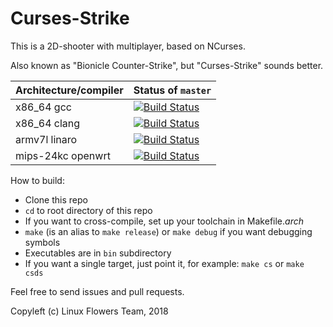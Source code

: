 # Curses-Strike

This is a 2D-shooter with multiplayer, based on NCurses.

Also known as "Bionicle Counter-Strike", but "Curses-Strike" sounds better.

Architecture/compiler | Status of `master`
--------------------- | ------------------
x86_64 gcc | [![Build Status](https://ultibot.ru/services/traviswh/status.svg?branch=master&job=1)](https://travis-ci.com/CursesGames/CursesStrike)
x86_64 clang | [![Build Status](https://ultibot.ru/services/traviswh/status.svg?branch=master&job=2)](https://travis-ci.com/CursesGames/CursesStrike)
armv7l linaro | [![Build Status](https://ultibot.ru/services/traviswh/status.svg?branch=master&job=3)](https://travis-ci.com/CursesGames/CursesStrike)
mips-24kc openwrt | [![Build Status](https://ultibot.ru/services/traviswh/status.svg?branch=master&job=4)](https://travis-ci.com/CursesGames/CursesStrike)

How to build:
- Clone this repo
- `cd` to root directory of this repo
- If you want to cross-compile,	set up your toolchain in Makefile.*arch* 
- `make` (is an alias to `make release`) or `make debug` if you want debugging symbols
- Executables are in `bin` subdirectory
- If you want a single target, just point it, for example: `make cs` or `make csds`

Feel free to send issues and pull requests.

Copyleft (c) Linux Flowers Team, 2018
